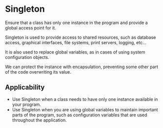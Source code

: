 # Singleton

Ensure that a class has only one instance in the program and provide a global access point for it.

Singleton is used to provide access to shared resources, such as database access, graphical interfaces, file systems, print servers, logging, etc...

It is also used to replace global variables, as in cases of using system configuration objects.

We can protect the instance with encapsulation, preventing some other part of the code overwriting its value.

## Applicability

- Use Singleton when a class needs to have only one instance available in your program.
- Use Singleton when you are using global variables to maintain important parts of the program, such as configuration variables that are used throughout the application.
